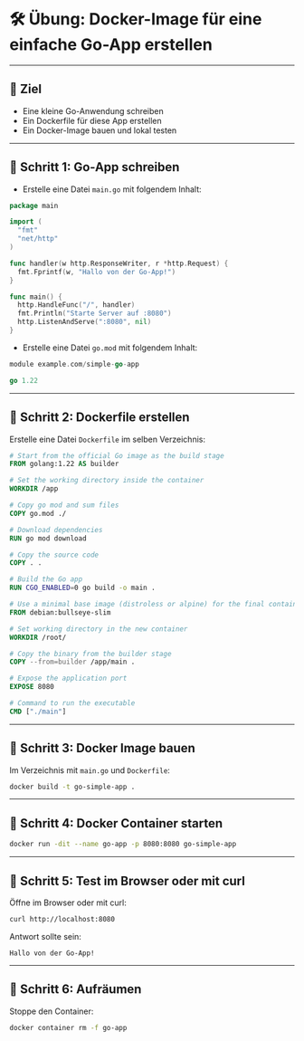 
# 🛠️ Übung: Docker-Image für eine einfache Go-App erstellen

---

## 🎯 Ziel

* Eine kleine Go-Anwendung schreiben
* Ein Dockerfile für diese App erstellen
* Ein Docker-Image bauen und lokal testen

---

## 📁 Schritt 1: Go-App schreiben

- Erstelle eine Datei `main.go` mit folgendem Inhalt:

```go
package main

import (
  "fmt"
  "net/http"
)

func handler(w http.ResponseWriter, r *http.Request) {
  fmt.Fprintf(w, "Hallo von der Go-App!")
}

func main() {
  http.HandleFunc("/", handler)
  fmt.Println("Starte Server auf :8080")
  http.ListenAndServe(":8080", nil)
}
```

- Erstelle eine Datei `go.mod` mit folgendem Inhalt:
```go
module example.com/simple-go-app

go 1.22
```

---

## 📁 Schritt 2: Dockerfile erstellen

Erstelle eine Datei `Dockerfile` im selben Verzeichnis:

```dockerfile
# Start from the official Go image as the build stage
FROM golang:1.22 AS builder

# Set the working directory inside the container
WORKDIR /app

# Copy go mod and sum files
COPY go.mod ./

# Download dependencies
RUN go mod download

# Copy the source code
COPY . .

# Build the Go app
RUN CGO_ENABLED=0 go build -o main .

# Use a minimal base image (distroless or alpine) for the final container
FROM debian:bullseye-slim

# Set working directory in the new container
WORKDIR /root/

# Copy the binary from the builder stage
COPY --from=builder /app/main .

# Expose the application port
EXPOSE 8080

# Command to run the executable
CMD ["./main"]
```

---

## 📁 Schritt 3: Docker Image bauen

Im Verzeichnis mit `main.go` und `Dockerfile`:

```bash
docker build -t go-simple-app .
```

---

## 📁 Schritt 4: Docker Container starten

```bash
docker run -dit --name go-app -p 8080:8080 go-simple-app
```

---

## 📁 Schritt 5: Test im Browser oder mit curl

Öffne im Browser oder mit curl:

```bash
curl http://localhost:8080
```

Antwort sollte sein:

```
Hallo von der Go-App!
```

---

## 📁 Schritt 6: Aufräumen

Stoppe den Container:

```bash
docker container rm -f go-app
```

